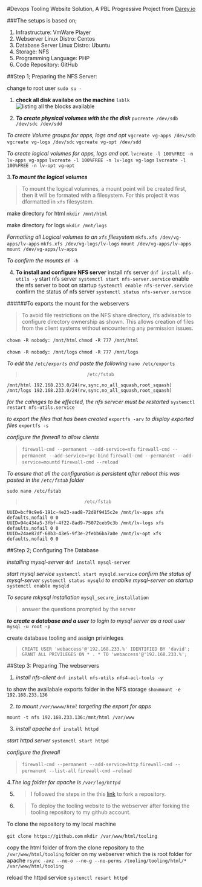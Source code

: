 #Devops Tooling Website Solution, A PBL Progressive Project from [Darey.io](https://darey.io/)

###The setups is based on;
1. Infrastructure: VmWare Player
2. Webserver Linux Distro: Centos
3. Database Server Linux Distro: Ubuntu
4. Storage: NFS
5. Programming Language: PHP
6. Code Repository: GitHub





##Step 1; Preparing the NFS Server:

change to root user
`sudo su -`
    
1. **check all disk availabe on the machine**
`lsblk`
![listing all the blocks available]("C:\Users\LIVINGSTONE\devops_git\Devops_project\images\lsblk.png")

2. ***To create physical volumes with the the disk***
`pvcreate /dev/sdb /dev/sdc /dev/sdd`

*To create Volume groups for apps, logs and opt*
`vgcreate vg-apps /dev/sdb`
`vgcreate vg-logs /dev/sdc`
`vgcreate vg-opt /dev/sdd`

*To create logical volumes for apps, logs and opt*.
`lvcreate -l 100%FREE -n lv-apps vg-apps`
`lvcreate -l 100%FREE -n lv-logs vg-logs`
`lvcreate -l 100%FREE -n lv-opt vg-opt` 

3.***To mount the logical volumes***
> To mount the logical volumnes, a mount point will be created first, then it will be formated with a filesystem. For this project it was dformatted in `xfs` filesystem.

make directory for html
`mkdir /mnt/html`  

make directory for logs
`mkdir /mnt/logs`  

*Formatiing all Logical volumes to an `xfs` filesystem*
`mkfs.xfs /dev/vg-apps/lv-apps`
`mkfs.xfs /dev/vg-logs/lv-logs` 
`mount /dev/vg-apps/lv-apps` 
`mount /dev/vg-apps/lv-apps`

*To confirm the mounts*
`df -h`

4. **To install and configure NFS server**
install nfs server
`dnf install nfs-utils -y`
start nfs server
`systemctl start nfs-server.service`
enable the nfs server to boot on startup
`systemctl enable nfs-server.service` 
confirm the status of nfs server
`systemctl status nfs-server.service`
 
######To exports the mount for the webservers
>To avoid file restrictions on the NFS share directory, it’s advisable to configure directory ownership as shown. This allows creation of files from the client systems without encountering any permission issues.

`chown -R nobody: /mnt/html`
`chmod -R 777 /mnt/html`

`chown -R nobody: /mnt/logs`
`chmod -R 777 /mnt/logs`

*To edit the `/etc/exports` and paste the following*
`nano /etc/exports`

>                             /etc/fstab
    /mnt/html 192.168.233.0/24(rw,sync,no_all_squash,root_squash)
    /mnt/logs 192.168.233.0/24(rw,sync,no_all_squash,root_squash)

*for the cahnges to be effected, the nfs servcer must be restarted*
`systemctl restart nfs-utils.service`

*to export the files that has been created*
`exportfs -arv`
*to display exported files*
`exportfs -s`

*configure the firewall to allow clients*
>`firewall-cmd --permanent --add-service=nfs`
`firewall-cmd --permanent --add-service=rpc-bind`
`firewall-cmd --permanent --add-service=mountd`
`firewall-cmd --reload`

*To ensure that all the configuration is persistent after reboot this was pasted in the `/etc/fstab` folder*

`sudo nano /etc/fstab`
>                            /etc/fstab
    UUID=bcf9c9e6-191c-4e23-aad8-72d8f9415c2e /mnt/lv-apps xfs defaults,nofail 0 0
    UUID=94c434a5-3fbf-4f22-8ad9-75072ceb9c3b /mnt/lv-logs xfs defaults,nofail 0 0
    UUID=24ae87df-68b3-43e5-9f3e-2febb6ba7a0e /mnt/lv-opt xfs defaults,nofail 0 0

##Step 2; Configuring The Database

*installing mysql-server*
`dnf install mysql-server`

*start mysql service*
`systemctl start mysqld.service`
*confirm the status of mysql-server*
`systemctl status mysqld`
*to enablke mysql-server on startup*
`systemctl enable mysqld`

*To secure mkysql installation*
`mysql_secure_installation`
> answer the questions prompted by the server

***to create a database and a user***
*to login to mysql server as a root user*
`mysql -u root -p`

create database tooling and assign privinleges
>`CREATE USER 'webaccess'@'192.168.233.%' IDENTIFIED BY 'david';`
`GRANT ALL PRIVILEGES ON * . * TO 'webaccess'@'192.168.233.%';`

##Step 3: Preparing The webservers

1. *install nfs-client*
`dnf install nfs-utils nfs4-acl-tools -y`

to show the availabale exports folder in the NFS storage
`showmount -e 192.168.233.136`

2. *to mount `/var/wwww/html`  targeting the export for apps*

`mount -t nfs 192.168.233.136:/mnt/html /var/www`

3. *install apache*
`dnf install httpd`

*start httpd server*
   `systemctl start httpd`

*configure the firewall*
>`firewall-cmd --permanent --add-service=http`
`firewall-cmd --permanent --list-all`
`firewall-cmd –reload`

4.*The log folder for apache is `/var/log/httpd`*

5. >I followed the steps in the this [link](https://youtu.be/f5grYMXbAV0) to fork a repository.

6. >To deploy the tooling website to the webserver
after forking the tooling repository to my github account.

To clone the repository to my local machine

`git clone https://github.com` 
`mkdir /var/www/html/tooling`

copy the html folder of from the clone repository to the `/vwr/www/html/tooling` folder on my webserver which the is root folder for apache
`rsync -avz --no-o --no-g --no-perms /tooling/tooling/html/* /var/www/html/tooling`

reload the httpd service
`systemctl resart httpd`
